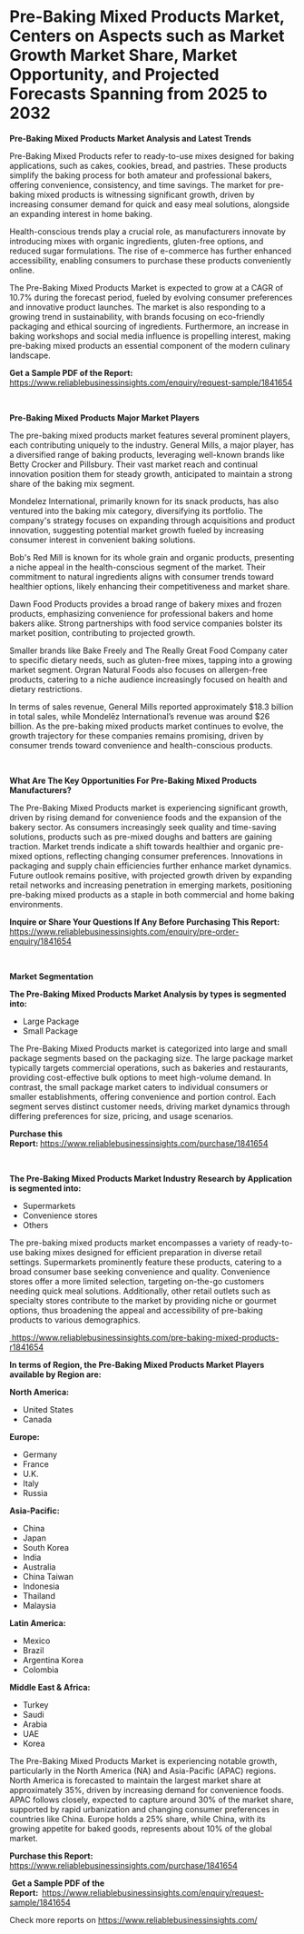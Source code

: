 <p><h1>Pre-Baking Mixed Products Market, Centers on Aspects such as Market Growth Market Share, Market Opportunity, and Projected Forecasts Spanning from 2025 to 2032</h1></p><p><strong>Pre-Baking Mixed Products Market Analysis and Latest Trends</strong></p>
<p><p>Pre-Baking Mixed Products refer to ready-to-use mixes designed for baking applications, such as cakes, cookies, bread, and pastries. These products simplify the baking process for both amateur and professional bakers, offering convenience, consistency, and time savings. The market for pre-baking mixed products is witnessing significant growth, driven by increasing consumer demand for quick and easy meal solutions, alongside an expanding interest in home baking. </p><p>Health-conscious trends play a crucial role, as manufacturers innovate by introducing mixes with organic ingredients, gluten-free options, and reduced sugar formulations. The rise of e-commerce has further enhanced accessibility, enabling consumers to purchase these products conveniently online. </p><p>The Pre-Baking Mixed Products Market is expected to grow at a CAGR of 10.7% during the forecast period, fueled by evolving consumer preferences and innovative product launches. The market is also responding to a growing trend in sustainability, with brands focusing on eco-friendly packaging and ethical sourcing of ingredients. Furthermore, an increase in baking workshops and social media influence is propelling interest, making pre-baking mixed products an essential component of the modern culinary landscape.</p></p>
<p><strong>Get a Sample PDF of the Report:&nbsp;</strong> <a href="https://www.reliablebusinessinsights.com/enquiry/request-sample/1841654?utm_campaign=2298&utm_medium=2&utm_source=Github&utm_content=ia&utm_term=07042025&utm_id=pre-baking-mixed-products">https://www.reliablebusinessinsights.com/enquiry/request-sample/1841654</a></p>
<p>&nbsp;</p>
<p><strong>Pre-Baking Mixed Products Major Market Players</strong></p>
<p><p>The pre-baking mixed products market features several prominent players, each contributing uniquely to the industry. General Mills, a major player, has a diversified range of baking products, leveraging well-known brands like Betty Crocker and Pillsbury. Their vast market reach and continual innovation position them for steady growth, anticipated to maintain a strong share of the baking mix segment.</p><p>Mondelez International, primarily known for its snack products, has also ventured into the baking mix category, diversifying its portfolio. The company's strategy focuses on expanding through acquisitions and product innovation, suggesting potential market growth fueled by increasing consumer interest in convenient baking solutions.</p><p>Bob's Red Mill is known for its whole grain and organic products, presenting a niche appeal in the health-conscious segment of the market. Their commitment to natural ingredients aligns with consumer trends toward healthier options, likely enhancing their competitiveness and market share.</p><p>Dawn Food Products provides a broad range of bakery mixes and frozen products, emphasizing convenience for professional bakers and home bakers alike. Strong partnerships with food service companies bolster its market position, contributing to projected growth.</p><p>Smaller brands like Bake Freely and The Really Great Food Company cater to specific dietary needs, such as gluten-free mixes, tapping into a growing market segment. Orgran Natural Foods also focuses on allergen-free products, catering to a niche audience increasingly focused on health and dietary restrictions.</p><p>In terms of sales revenue, General Mills reported approximately $18.3 billion in total sales, while Mondelēz International’s revenue was around $26 billion. As the pre-baking mixed products market continues to evolve, the growth trajectory for these companies remains promising, driven by consumer trends toward convenience and health-conscious products.</p></p>
<p>&nbsp;</p>
<p><strong>What Are The Key Opportunities For Pre-Baking Mixed Products Manufacturers?</strong></p>
<p><p>The Pre-Baking Mixed Products market is experiencing significant growth, driven by rising demand for convenience foods and the expansion of the bakery sector. As consumers increasingly seek quality and time-saving solutions, products such as pre-mixed doughs and batters are gaining traction. Market trends indicate a shift towards healthier and organic pre-mixed options, reflecting changing consumer preferences. Innovations in packaging and supply chain efficiencies further enhance market dynamics. Future outlook remains positive, with projected growth driven by expanding retail networks and increasing penetration in emerging markets, positioning pre-baking mixed products as a staple in both commercial and home baking environments.</p></p>
<p><strong>Inquire or Share Your Questions If Any Before Purchasing This Report:</strong> <a href="https://www.reliablebusinessinsights.com/enquiry/pre-order-enquiry/1841654?utm_campaign=2298&utm_medium=2&utm_source=Github&utm_content=ia&utm_term=07042025&utm_id=pre-baking-mixed-products">https://www.reliablebusinessinsights.com/enquiry/pre-order-enquiry/1841654</a></p>
<p>&nbsp;</p>
<p><strong>Market Segmentation</strong></p>
<p><strong>The Pre-Baking Mixed Products Market Analysis by types is segmented into:</strong></p>
<p><ul><li>Large Package</li><li>Small Package</li></ul></p>
<p><p>The Pre-Baking Mixed Products market is categorized into large and small package segments based on the packaging size. The large package market typically targets commercial operations, such as bakeries and restaurants, providing cost-effective bulk options to meet high-volume demand. In contrast, the small package market caters to individual consumers or smaller establishments, offering convenience and portion control. Each segment serves distinct customer needs, driving market dynamics through differing preferences for size, pricing, and usage scenarios.</p></p>
<p><strong>Purchase this Report:&nbsp;</strong><a href="https://www.reliablebusinessinsights.com/purchase/1841654?utm_campaign=2298&utm_medium=2&utm_source=Github&utm_content=ia&utm_term=07042025&utm_id=pre-baking-mixed-products">https://www.reliablebusinessinsights.com/purchase/1841654</a></p>
<p>&nbsp;</p>
<p><strong>The Pre-Baking Mixed Products Market Industry Research by Application is segmented into:</strong></p>
<p><ul><li>Supermarkets</li><li>Convenience stores</li><li>Others</li></ul></p>
<p><p>The pre-baking mixed products market encompasses a variety of ready-to-use baking mixes designed for efficient preparation in diverse retail settings. Supermarkets prominently feature these products, catering to a broad consumer base seeking convenience and quality. Convenience stores offer a more limited selection, targeting on-the-go customers needing quick meal solutions. Additionally, other retail outlets such as specialty stores contribute to the market by providing niche or gourmet options, thus broadening the appeal and accessibility of pre-baking products to various demographics.</p></p>
<p><a href="https://www.reliablebusinessinsights.com/pre-baking-mixed-products-r1841654?utm_campaign=2298&utm_medium=2&utm_source=Github&utm_content=ia&utm_term=07042025&utm_id=pre-baking-mixed-products">&nbsp;https://www.reliablebusinessinsights.com/pre-baking-mixed-products-r1841654</a></p>
<p><strong>In terms of Region, the Pre-Baking Mixed Products Market Players available by Region are:</strong></p>
<p>
    <p> <strong> North America: </strong>
        <ul>
            <li>United States</li>
            <li>Canada</li>
        </ul>
        </p> 
    <p> <strong> Europe: </strong>
        <ul>
            <li>Germany</li>
            <li>France</li>
            <li>U.K.</li>
            <li>Italy</li>
            <li>Russia</li>
        </ul>
        </p> 
    <p> <strong> Asia-Pacific: </strong>
        <ul>
            <li>China</li>
            <li>Japan</li>
            <li>South Korea</li>
            <li>India</li>
            <li>Australia</li>
            <li>China Taiwan</li>
            <li>Indonesia</li>
            <li>Thailand</li>
            <li>Malaysia</li>
        </ul>
        </p> 
    <p> <strong> Latin America: </strong>
        <ul>
            <li>Mexico</li>
            <li>Brazil</li>
            <li>Argentina Korea</li>
            <li>Colombia</li>
        </ul>
        </p> 
    <p> <strong> Middle East & Africa: </strong>
        <ul>
            <li>Turkey</li>
            <li>Saudi</li>
            <li>Arabia</li>
            <li>UAE</li>
            <li>Korea</li>
        </ul>
    </p>
    </p>
<p><p>The Pre-Baking Mixed Products Market is experiencing notable growth, particularly in the North America (NA) and Asia-Pacific (APAC) regions. North America is forecasted to maintain the largest market share at approximately 35%, driven by increasing demand for convenience foods. APAC follows closely, expected to capture around 30% of the market share, supported by rapid urbanization and changing consumer preferences in countries like China. Europe holds a 25% share, while China, with its growing appetite for baked goods, represents about 10% of the global market.</p></p>
<p><strong>Purchase this Report: </strong><a href="https://www.reliablebusinessinsights.com/purchase/1841654?utm_campaign=2298&utm_medium=2&utm_source=Github&utm_content=ia&utm_term=07042025&utm_id=pre-baking-mixed-products">https://www.reliablebusinessinsights.com/purchase/1841654</a></p>
<p>&nbsp;<strong>Get a Sample PDF of the Report:&nbsp;&nbsp;</strong><a href="https://www.reliablebusinessinsights.com/enquiry/request-sample/1841654?utm_campaign=2298&utm_medium=2&utm_source=Github&utm_content=ia&utm_term=07042025&utm_id=pre-baking-mixed-products">https://www.reliablebusinessinsights.com/enquiry/request-sample/1841654</a></p>
<p><strong></strong></p>
<p>Check more reports on <a href="https://www.reliablebusinessinsights.com/?utm_campaign=2298&utm_medium=2&utm_source=Github&utm_content=ia&utm_term=07042025&utm_id=pre-baking-mixed-products">https://www.reliablebusinessinsights.com/</a></p>